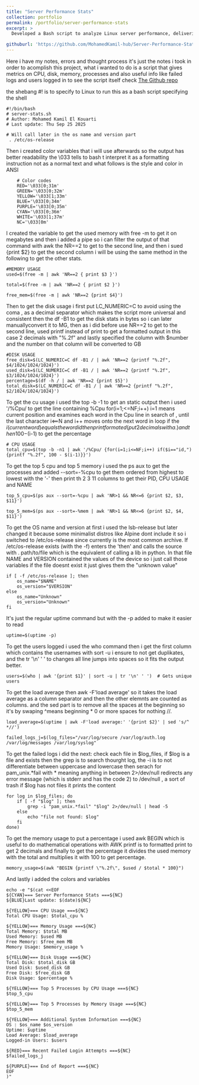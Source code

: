```yaml
---
title: "Server Performance Stats"
collection: portfolio
permalink: /portfolio/server-performance-stats
excerpt: >
  Developed a Bash script to analyze Linux server performance, delivering key metrics like CPU, memory, and disk usage, along with top resource-intensive processes. This project showcases my ability to create efficient, practical tools for system monitoring and debugging, designed for real-world application and community feedback.

githuburl: 'https://github.com/MohamedKamil-hub/Server-Performance-Stats'
---
```


Here i have my notes, errors and thought process it's just the notes i took in order to acomplish this project, what i wanted to do is a script that gives metrics on CPU, disk, memory, processes and also useful info like failed logs and users logged in to see the script itself check [The Github repo](https://github.com/MohamedKamil-hub/Server-Performance-Stats)
 


the shebang #! is to specify to Linux to run this as a bash script specifying the shell

    #!/bin/bash
    # server-stats.sh
    # Author: Mohamed Kamil El Kouarti
    # Last update: Thu Sep 25 2025

    # Will call later in the os name and version part
     . /etc/os-release

Then i created color variables that i will use afterwards so the output has better readability the \033 tells to bash t interpret it as a formatting instruction not as a normal text and what follows is the style and color in ANSI
        
        # Color codes
        RED='\033[0;31m'
        GREEN='\033[0;32m'
        YELLOW='\033[1;33m'
        BLUE='\033[0;34m'
        PURPLE='\033[0;35m'
        CYAN='\033[0;36m'
        WHITE='\033[1;37m'
        NC='\033[0m'

I created the variable to  get the used memory with free -m to get it on megabytes and then i added a pipe so i can filter the output of that command with awk the NR==2 to get to the second line, and then i sued {print $2} to get the second column i will be using the same method in the following to get the other stats.

    #MEMORY USAGE
    used=$(free -m | awk 'NR==2 { print $3 }')

    total=$(free -m | awk 'NR==2 { print $2 }')
    
    free_mem=$(free -m | awk 'NR==2 {print $4}')

Then to get the disk usage i first put LC_NUMERIC=C to avoid using the coma , as a decimal separator which makes the script more universal and consistent then the df -B1 to get the disk stats in bytes so i can later  manuallyconvert it to MG,  then as i did before use NR==2 to get  to the second line, used printf instead of print to get a formatted output in this case 2 decimals with "%.2f" 
and lastly specified the column with $number and the number on that column will be converted to GB

    #DISK USAGE
    free_disk=$(LC_NUMERIC=C df -B1 / | awk 'NR==2 {printf "%.2f", $4/1024/1024/1024}')
    used_disk=$(LC_NUMERIC=C df -B1 / | awk 'NR==2 {printf "%.2f", $3/1024/1024/1024}')
    percentage=$(df -h / | awk 'NR==2 {print $5}')
    total_disk=$(LC_NUMERIC=C df -B1 / | awk 'NR==2 {printf "%.2f", $2/1024/1024/1024}')

To get the cu usage i used the top -b -1  to get an static output
then i used '/%Cpu/ to get the line containing %Cpu
for(i=1;<=NF;i++) i=1 means current position and examines  each word in the Cpu line in search of , until the last character i<==N and i++ moves onto the next word in loop
if the $i (current word) equals the word id then print formated (put 2 decimals with a . ) and then 100 -$(i-1) to get the percentage

    # CPU USAGE 
    total_cpu=$(top -b -n1 | awk '/%Cpu/ {for(i=1;i<=NF;i++) if($i=="id,") {printf "%.2f", 100 - $(i-1)}}')

To get the top 5 cpu and top 5 memory i used the ps aux to get the processes and added --sort=-%cpu to get them ordered from highest to lowest with the '-'  then print th 2 3 11 columns to get their PID, CPU USAGE and NAME
    
    top_5_cpu=$(ps aux --sort=-%cpu | awk 'NR>1 && NR<=6 {print $2, $3, $11}')
    
    top_5_mem=$(ps aux --sort=-%mem | awk 'NR>1 && NR<=6 {print $2, $4, $11}')  

To get the OS name and version at first i used the lsb-release but later changed it because some minimalist distros like Alpine dont include it so i switched to /etc/os-release since currently is the most common archive.
If /etc/os-release exists (with the -f) enters the 'then'
and calls the source with . path/to/file which is the equivalent of calling a lib in python.
In that file NAME and VERSION contained the values of the device so i just call those variables
if the file doesnt exist it just gives them the "unknown value"

    if [ -f /etc/os-release ]; then
        os_name="$NAME"
        os_version="$VERSION"
    else
        os_name="Unknown"
        os_version="Unknown"
    fi


It's just the regular uptime command but with the -p added to make it easier to read
    
    uptime=$(uptime -p)

To get the users logged i used the who command then i get the first column which contains the usernames
with sort -u i ensure to not get duplikates,
and the tr '\n' ' ' to changes all line jumps into spaces so it fits the output better.

    users=$(who | awk '{print $1}' | sort -u | tr '\n' ' ')  # Gets unique users
    
To get the load average then awk -F'load average' so it takes the load average as a column separator and then the other elemnts are counted as columns.
and the sed part is to remove all the spaces at the beginning so it's by swaping ^means beginning * 0 or more spaces for nothing //.

    load_average=$(uptime | awk -F'load average:' '{print $2}' | sed 's/^ *//')  

    failed_logs_j=$(log_files="/var/log/secure /var/log/auth.log /var/log/messages /var/log/syslog"

To get the failed logs i did  the next:
check each file in $log_files,
if  $log is a file and exists then
the grep is to search thourght log, the -i is to not differentiate between uppercase and lowercase then serach for pam_unix.*fail  with * meaning anything in between
2>/dev/null redirects any error message (which is stderr and has the code 2) to /dev/null , a sort of trash
if $log has not files it prints the content

    
    for log in $log_files; do
        if [ -f "$log" ]; then
            grep -i "pam_unix.*fail" "$log" 2>/dev/null | head -5
        else
            echo "file not found: $log"
        fi
    done) 
    
To get the memory usage to put a percentage i used awk BEGIN which is useful to do mathematical operations with AWK
printf is to formatted print to get 2 decimals and finally to get the percentage it divides the used memory with the total and multiplies it with 100 to get percentage.

    memory_usage=$(awk "BEGIN {printf \"%.2f\", $used / $total * 100}")


And lastly i added the colors and variables

    echo -e "$(cat <<EOF
    ${CYAN}=== Server Performance Stats ===${NC}
    ${BLUE}Last update: $(date)${NC}
    
    ${YELLOW}=== CPU Usage ===${NC}
    Total CPU Usage: $total_cpu %
    
    ${YELLOW}=== Memory Usage ===${NC}
    Total Memory: $total MB
    Used Memory: $used MB  
    Free Memory: $free_mem MB
    Memory Usage: $memory_usage %
    
    ${YELLOW}=== Disk Usage ===${NC}
    Total Disk: $total_disk GB
    Used Disk: $used_disk GB
    Free Disk: $free_disk GB
    Disk Usage: $percentage %
    
    ${YELLOW}=== Top 5 Processes by CPU Usage ===${NC}
    $top_5_cpu
    
    ${YELLOW}=== Top 5 Processes by Memory Usage ===${NC}
    $top_5_mem
    
    ${YELLOW}=== Additional System Information ===${NC}
    OS : $os_name $os_version
    Uptime: $uptime
    Load Average: $load_average
    Logged-in Users: $users
    
    ${RED}=== Recent Failed Login Attempts ===${NC}
    $failed_logs_j
    
    ${PURPLE}=== End of Report ===${NC}
    EOF
    )"




